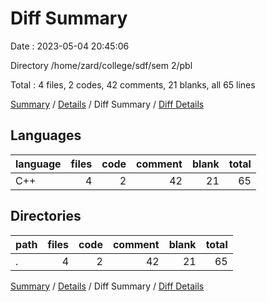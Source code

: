 # Diff Summary

Date : 2023-05-04 20:45:06

Directory /home/zard/college/sdf/sem 2/pbl

Total : 4 files,  2 codes, 42 comments, 21 blanks, all 65 lines

[Summary](results.md) / [Details](details.md) / Diff Summary / [Diff Details](diff-details.md)

## Languages
| language | files | code | comment | blank | total |
| :--- | ---: | ---: | ---: | ---: | ---: |
| C++ | 4 | 2 | 42 | 21 | 65 |

## Directories
| path | files | code | comment | blank | total |
| :--- | ---: | ---: | ---: | ---: | ---: |
| . | 4 | 2 | 42 | 21 | 65 |

[Summary](results.md) / [Details](details.md) / Diff Summary / [Diff Details](diff-details.md)